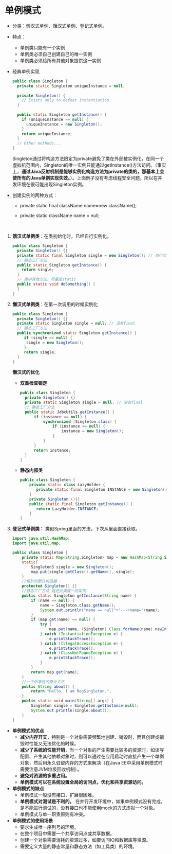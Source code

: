 # 单例模式

* 分类：懒汉式单例、饿汉式单例、登记式单例。


* 特点：

  * 单例类只能有一个实例
  * 单例类必须自己创建自己的唯一实例
  * 单例类必须给所有其他对象提供这一实例

* 经典单例实现

  ```java
  public class Singleton {
    private static Singleton uniqueInstance = null;
    
    private Singleton() {
      // Exists only to defeat instantiation.
    }
    
    public static Singleton getInstance() {
      if (uniqueInstance == null) {
        uniqueInstance = new Singleton();
      }
      return uniqueInstance;
    } 
    // Other methods...
  }
  ```

  Singleton通过将构造方法限定为private避免了类在外部被实例化，在同一个虚拟机范围内，Singleton的唯一实例只能通过getInstance()方法访问。（事实上，**通过Java反射机制是能够实例化构造方法为private的类的，那基本上会使所有的Java单例实现失效。**）。上面例子没有考虑线程安全问题，所以在并发环境在很可能出现Singleton实例。

* 创建实例的两种方式：

  * private static final className name=new className();

  * private static className name = null;

    ​

1. **饿汉式单例类**：在类初始化时，已经自行实例化。

   ```java
   public class Singleton {
     private Singleton() {}
     private static final Singleton single = new Singleton(); // 自行实例化
     // 静态工厂方法
     public static Singleton getInstance() {
       return single;
     }
     // 类中其他方法，尽量是static
     public static void doSomething() {
     }
   }
   ```

2. **懒汉式单例类**：在第一次调用的时候实例化

   ```java
   public class Singleton {
     private Singleton() {}
     private static Singleton single = null; // 没有final
     // 静态工厂方法
     public synchronized static Singleton getInstance() {
     	if (single == null) {
         single = new Singleton();
     	} 
     	return single;
     }
   }
   ```
   **懒汉式的优化**

   * **双重检查锁定**

     ```java
     public class Singleton {
       private Singleton() {}
       private static Singleton single = null; // 没有final
       // 静态工厂方法
       public static JdbcUtils getInstance() {
           if (instance == null) {
               synchronized (Singleton.class) {
                   if (instance == null) {
                       instance = new Singleton();
                   }
               }
           }
           return instance;
       }
     }
     ```


   * **静态内部类**

     ```java
     public class Singleton {    
         private static class LazyHolder {    
            private static final Singleton INSTANCE = new Singleton();    
         }    
         private Singleton (){}    
         public static final Singleton getInstance() {    
            return LazyHolder.INSTANCE;    
         }    
     }    
     ```

3. **登记式单例类：** 类似Spring里面的方法，下次从里面直接获取。

   ```java
   import java.util.HashMap;
   import java.util.Map;

   public class Singleton {
       private static Map<String,Singleton> map = new HashMap<String,Singleton>();
       static{
           Singleton3 single = new Singleton();
           map.put(single.getClass().getName(), single);
       }
       //保护的默认构造器
       protected Singleton() {}
       //静态工厂方法,返还此类惟一的实例
       public static Singleton getInstance(String name) {
           if (name == null) {
               name = Singleton.class.getName();
               System.out.println("name == null"+"--->name="+name);
           }
           if (map.get(name) == null) {
               try {
                   map.put(name, (Singleton) Class.forName(name).newInstance());
               } catch (InstantiationException e) {
                   e.printStackTrace();
               } catch (IllegalAccessException e) {
                   e.printStackTrace();
               } catch (ClassNotFoundException e) {
                   e.printStackTrace();
               }
           }
           return map.get(name);
       }
       //一个示意性的商业方法
       public String about() {    
           return "Hello, I am RegSingleton.";    
       }    
       public static void main(String[] args) {
           Singleton single = Singleton.getInstance(null);
           System.out.println(single.about());
       }
   }
   ```

* **单例模式的优点**
  * **减少内存开支**，特别是一个对象需要频繁地创建、销毁时，而且创建或销毁时性能又无法优化的时候。
  * **减少了系统的性能开销**，当一个对象的产生需要比较多的资源时，如读写配置、产生其他依赖对象时，则可以通过在应用启动时直接产生一个单例对象，然后用永久驻留内存的方式来解决（在Java EE中采用单例模式时需要注意JVM垃圾回收机制）。
  * **避免对资源的多重占用。**
  * **单例模式可以在系统设置全局的访问点，优化和共享资源访问。**
* **单例模式的缺点**
  * 单例模式一般没有接口，扩展很困难。
  * **单例模式对测试是不利的。** 在并行开发环境中，如果单例模式没有完成，是不能进行测试的，没有接口也不能使用mock的方式虚拟一个对象。
  * 单例模式与单一职责原则有冲突。
* **单例模式的使用场景**
  * 要求生成唯一序列号的环境。
  * 在整个项目中需要一个共享访问点或共享数据。
  * 创建一个对象需要消耗的资源过多，如要访问IO和数据库等资源。
  * 需要定义大量的静态常量和静态方法（如工具类）的环境。